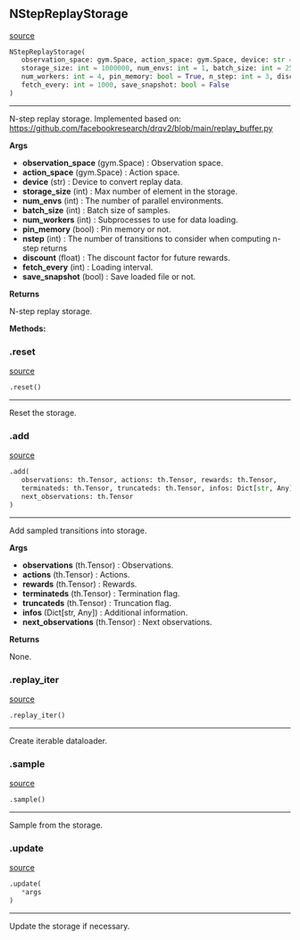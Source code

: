 #


## NStepReplayStorage
[source](https://github.com/RLE-Foundation/rllte/blob/main/rllte/xploit/storage/nstep_replay_storage.py/#L246)
```python 
NStepReplayStorage(
   observation_space: gym.Space, action_space: gym.Space, device: str = 'cpu',
   storage_size: int = 1000000, num_envs: int = 1, batch_size: int = 256,
   num_workers: int = 4, pin_memory: bool = True, n_step: int = 3, discount: float = 0.99,
   fetch_every: int = 1000, save_snapshot: bool = False
)
```


---
N-step replay storage.
Implemented based on: https://github.com/facebookresearch/drqv2/blob/main/replay_buffer.py


**Args**

* **observation_space** (gym.Space) : Observation space.
* **action_space** (gym.Space) : Action space.
* **device** (str) : Device to convert replay data.
* **storage_size** (int) : Max number of element in the storage.
* **num_envs** (int) : The number of parallel environments.
* **batch_size** (int) : Batch size of samples.
* **num_workers** (int) : Subprocesses to use for data loading.
* **pin_memory** (bool) : Pin memory or not.
* **nstep** (int) : The number of transitions to consider when computing n-step returns
* **discount** (float) : The discount factor for future rewards.
* **fetch_every** (int) : Loading interval.
* **save_snapshot** (bool) : Save loaded file or not.


**Returns**

N-step replay storage.


**Methods:**


### .reset
[source](https://github.com/RLE-Foundation/rllte/blob/main/rllte/xploit/storage/nstep_replay_storage.py/#L302)
```python
.reset()
```

---
Reset the storage.

### .add
[source](https://github.com/RLE-Foundation/rllte/blob/main/rllte/xploit/storage/nstep_replay_storage.py/#L313)
```python
.add(
   observations: th.Tensor, actions: th.Tensor, rewards: th.Tensor,
   terminateds: th.Tensor, truncateds: th.Tensor, infos: Dict[str, Any],
   next_observations: th.Tensor
)
```

---
Add sampled transitions into storage.


**Args**

* **observations** (th.Tensor) : Observations.
* **actions** (th.Tensor) : Actions.
* **rewards** (th.Tensor) : Rewards.
* **terminateds** (th.Tensor) : Termination flag.
* **truncateds** (th.Tensor) : Truncation flag.
* **infos** (Dict[str, Any]) : Additional information.
* **next_observations** (th.Tensor) : Next observations.


**Returns**

None.

### .replay_iter
[source](https://github.com/RLE-Foundation/rllte/blob/main/rllte/xploit/storage/nstep_replay_storage.py/#L349)
```python
.replay_iter()
```

---
Create iterable dataloader.

### .sample
[source](https://github.com/RLE-Foundation/rllte/blob/main/rllte/xploit/storage/nstep_replay_storage.py/#L355)
```python
.sample()
```

---
Sample from the storage.

### .update
[source](https://github.com/RLE-Foundation/rllte/blob/main/rllte/xploit/storage/nstep_replay_storage.py/#L368)
```python
.update(
   *args
)
```

---
Update the storage if necessary.
